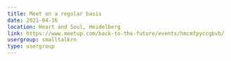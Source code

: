 ```yaml
---
title: Meet on a regular basis
date: 2021-04-16
location: Heart and Soul, Heidelberg
link: https://www.meetup.com/back-to-the-future/events/hmcmfpyccgbvb/
usergroup: smalltalkrn
type: usergroup
---
```

